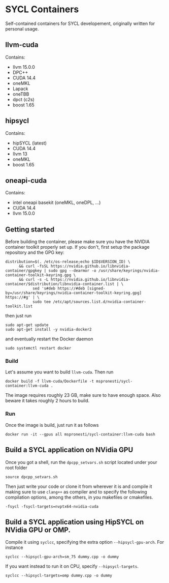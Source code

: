 # SYCL Containers

Self-contained containers for SYCL developement, originally written for personal usage.

## llvm-cuda
Contains:
  * llvm 15.0.0
  * DPC++ 
  * CUDA 14.4
  * oneMKL
  * Lapack
  * oneTBB
  * dpct (c2s)
  * boost 1.65

## hipsycl
Contains:
  * hipSYCL (latest)
  * CUDA 14.4
  * llvm 13
  * oneMKL
  * boost 1.65

## oneapi-cuda
Contains:
  * intel oneapi basekit (oneMKL, oneDPL, ...) 
  * CUDA 14.4
  * llvm 15.0.0


## Getting started

Before building the container, please make sure you have the NVIDIA container toolkit properly set up. If you don't, first
setup the package repository and the GPG key:

```shell
distribution=$(. /etc/os-release;echo $ID$VERSION_ID) \
      && curl -fsSL https://nvidia.github.io/libnvidia-container/gpgkey | sudo gpg --dearmor -o /usr/share/keyrings/nvidia-container-toolkit-keyring.gpg \
      && curl -s -L https://nvidia.github.io/libnvidia-container/$distribution/libnvidia-container.list | \
            sed 's#deb https://#deb [signed-by=/usr/share/keyrings/nvidia-container-toolkit-keyring.gpg] https://#g' | \
            sudo tee /etc/apt/sources.list.d/nvidia-container-toolkit.list
```

then just run

```shell
sudo apt-get update
sudo apt-get install -y nvidia-docker2
```

and eventually restart the Docker daemon

```shell
sudo systemctl restart docker
```

### Build  

Let's assume you want to build `llvm-cuda`. Then run

```shell
docker build -f llvm-cuda/Dockerfile -t mspronesti/sycl-container:llvm-cuda .
```

The image requires roughly 23 GB, make sure to have enough space. Also beware it takes roughly 2 hours to build.  


### Run

Once the image is build, just run it as follows

```shell
docker run -it --gpus all mspronesti/sycl-container:llvm-cuda bash
```

## Build a SYCL application on NVidia GPU
 
Once you got a shell, run the `dpcpp_setvars.sh` script located under your root folder

```shell
source dpcpp_setvars.sh
```

Then just write your code or clone it from wherever it is and compile it making sure to use `clang++` as compiler and to specify the following compilation options, among the others, in you makefiles or cmakefiles.

```shell
-fsycl -fsycl-targets=nvptx64-nvidia-cuda
```

## Build a SYCL application using HipSYCL on NVidia GPU or OMP.

Compile it using `syclcc`, specifying the extra option `--hipsycl-gpu-arch`. For instance

```shell
syclcc --hipsycl-gpu-arch=sm_75 dummy.cpp -o dummy
```

If you want instead to run it on CPU, specify `--hipsycl-targets`.
 
```shell
syclcc --hipsycl-targets=omp dummy.cpp -o dummy
```

